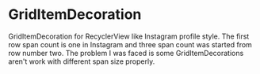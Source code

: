 # GridItemDecoration
GridItemDecoration for RecyclerView like Instagram profile style. 
The first row span count is one in Instagram and three span count was started from row number two. 
The problem I was faced is some GridItemDecorations aren't work with different span size properly. 
